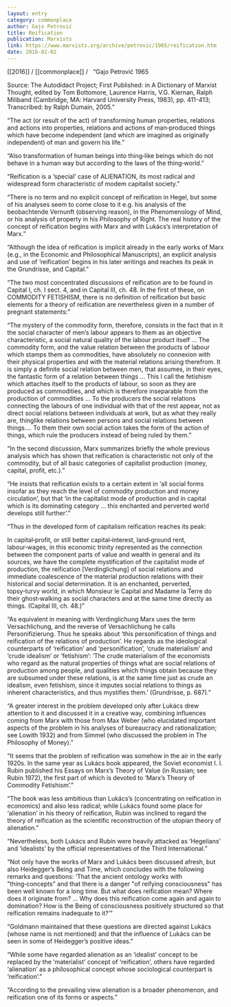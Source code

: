 ```yaml
---
layout: entry
category: commonplace
author: Gajo Petrović
title: Reification
publication: Marxists
link: https://www.marxists.org/archive/petrovic/1965/reification.htm
date: 2016-02-02
---
```


[[2016]] / [[commonplace]] / 
 
“Gajo Petrović 1965


Source: The Autodidact Project;
First Published: in A Dictionary of Marxist Thought, edited by Tom Bottomore, Laurence Harris, V.G. Kiernan, Ralph Miliband (Cambridge, MA: Harvard University Press, 1983), pp. 411-413;
Transcribed: by Ralph Dumain, 2005.”


“The act (or result of the act) of transforming human properties, relations and actions into properties, relations and actions of man‑produced things which have become independent (and which are imagined as originally independent) of man and govern his life.”


“Also transformation of human beings into thing‑like beings which do not behave in a human way but according to the laws of the thing‑world.”


“Reification is a ‘special’ case of ALIENATION, its most radical and widespread form characteristic of modem capitalist society.”


“There is no term and no explicit concept of reification in Hegel, but some of his analyses seem to come close to it e.g. his analysis of the beobachtende Vernunft (observing reason), in the Phenomenology of Mind, or his analysis of property in his Philosophy of Right. The real history of the concept of reification begins with Marx and with Lukács’s interpretation of Marx.”


“Although the idea of reification is implicit already in the early works of Marx (e.g., in the Economic and Philosophical Manuscripts), an explicit analysis and use of ‘reification’ begins in his later writings and reaches its peak in the Grundrisse, and Capital.”


“The two most concentrated discussions of reification are to be found in Capital I, ch. I sect. 4, and in Capital III, ch. 48. In the first of these, on COMMODITY FETISHISM, there is no definition of reification but basic elements for a theory of reification are nevertheless given in a number of pregnant statements:”


“The mystery of the commodity form, therefore, consists in the fact that in it the social character of men’s labour appears to them as an objective characteristic, a social natural quality of the labour product itself ... The commodity form, and the value relation between the products of labour which stamps them as commodities, have absolutely no connexion with their physical properties and with the material relations arising therefrom. It is simply a definite social relation between men, that assumes, in their eyes, the fantastic form of a relation between things ... This I call the fetishism which attaches itself to the products of labour, so soon as they are produced as commodities, and which is therefore inseparable from the production of commodities ... To the producers the social relations connecting the labours of one individual with that of the rest appear, not as direct social relations between individuals at work, but as what they really are, thinglike relations between persons and social relations between things.... To them their own social action takes the form of the action of things, which rule the producers instead of being ruled by them.”


“In the second discussion, Marx summarizes briefly the whole previous analysis which has shown that reification is characteristic not only of the commodity, but of all basic categories of capitalist production (money, capital, profit, etc.).”


“He insists that reification exists to a certain extent in ‘all social forms insofar as they reach the level of commodity production and money circulation’, but that ‘in the capitalist mode of production and in capital which is its dominating category ... this enchanted and perverted world develops still further’.”


“Thus in the developed form of capitalism reification reaches its peak:


In capital‑profit, or still better capital‑interest, land‑ground rent, labour‑wages, in this economic trinity represented as the connection between the component parts of value and wealth in general and its sources, we have the complete mystification of the capitalist mode of production, the reification [Verdinglichung] of social relations and immediate coalescence of the material production relations with their historical and social determination. It is an enchanted, perverted, topsy‑turvy world, in which Monsieur le Capital and Madame la Terre do their ghost‑walking as social characters and at the same time directly as things. (Capital III, ch. 48.)”


“As equivalent in meaning with Verdinglichung Marx uses the term Versachlichung, and the reverse of Versachlichung he calls Personifizierung. Thus he speaks about ‘this personification of things and reification of the relations of production’. He regards as the ideological counterparts of ‘reification’ and ‘personification’, ‘crude materialism’ and ‘crude idealism’ or ‘fetishism’: ‘The crude materialism of the economists who regard as the natural properties of things what are social relations of production among people, and qualities which things obtain because they are subsumed under these relations, is at the same time just as crude an idealism, even fetishism, since it imputes social relations to things as inherent characteristics, and thus mystifies them.’ (Grundrisse, p. 687).”


“A greater interest in the problem developed only after Lukács drew attention to it and discussed it in a creative way, combining influences coming from Marx with those from Max Weber (who elucidated important aspects of the problem in his analyses of bureaucracy and rationalization; see Lowith 1932) and from Simmel (who discussed the problem in The Philosophy of Money).”


“It seems that the problem of reification was somehow in the air in the early 1920s. In the same year as Lukács book appeared, the Soviet economist I. I. Rubin published his Essays on Marx’s Theory of Value (in Russian; see Rubin 1972), the first part of which is devoted to ‘Marx’s Theory of Commodity Fetishism’.”


“The book was less ambitious than Lukács’s (concentrating on reification in economics) and also less radical; while Lukács found some place for ‘alienation’ in his theory of reification, Rubin was inclined to regard the theory of reification as the scientific reconstruction of the utopian theory of alienation.”


“Nevertheless, both Lukács and Rubin were heavily attacked as ‘Hegelians’ and ‘idealists’ by the official representatives of the Third International.”


“Not only have the works of Marx and Lukács been discussed afresh, but also Heidegger’s Being and Time, which concludes with the following remarks and questions: ‘That the ancient ontology works with "thing‑concepts" and that there is a danger "of reifying consciousness" has been well known for a long time. But what does reification mean? Where does it originate from? ... Why does this reification come again and again to domination? How is the Being of consciousness positively structured so that reification remains inadequate to it?’”


“Goldmann maintained that these questions are directed against Lukács (whose name is not mentioned) and that the influence of Lukács can be seen in some of Heidegger’s positive ideas.”


“While some have regarded alienation as an ‘idealist’ concept to be replaced by the ‘materialist’ concept of ‘reification’, others have regarded ‘alienation’ as a philosophical concept whose sociological counterpart is ‘reification’.”


“According to the prevailing view alienation is a broader phenomenon, and reification one of its forms or aspects.”

